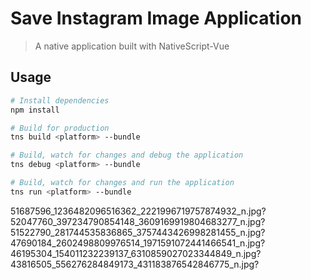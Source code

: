 # Save Instagram Image Application

> A native application built with NativeScript-Vue

## Usage

``` bash
# Install dependencies
npm install

# Build for production
tns build <platform> --bundle

# Build, watch for changes and debug the application
tns debug <platform> --bundle

# Build, watch for changes and run the application
tns run <platform> --bundle
```


51687596_1236482096516362_2221996719757874932_n.jpg?
52047760_397234790854148_3609169919804683277_n.jpg?
51522790_281744535836865_3757443426998281455_n.jpg?
47690184_2602498809976514_1971591072441466541_n.jpg?
46195304_154011232239137_6310859027023344849_n.jpg?
43816505_556276284849173_431183876542846775_n.jpg?